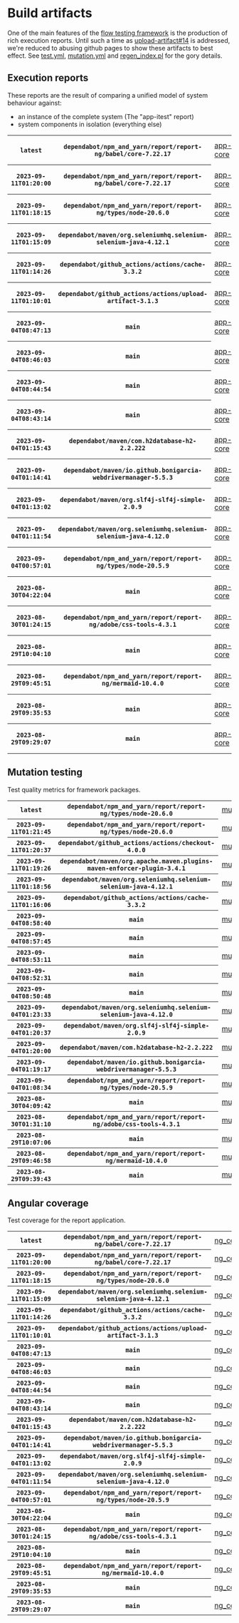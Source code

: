 # Build artifacts

One of the main features of the [flow testing framework](https://github.com/Mastercard/flow) is the production of rich execution reports.
Until such a time as [upload-artifact#14](https://github.com/actions/upload-artifact/issues/14) is addressed, we're reduced to abusing github pages to show these artifacts to best effect.
See [test.yml](https://github.com/Mastercard/flow/blob/main/.github/workflows/test.yml), [mutation.yml](https://github.com/Mastercard/flow/blob/main/.github/workflows/mutation.yml) and [regen_index.pl](https://github.com/Mastercard/flow/blob/pages/regen_index.pl) for the gory details.

## Execution reports

These reports are the result of comparing a unified model of system behaviour against:
 * an instance of the complete system (The "app-itest" report)
 * system components in isolation (everything else)

<!-- start:execution -->
<table>
	<tbody>
		<tr> <th><code>latest</code></th>
			 <th><code>dependabot/npm_and_yarn/report/report-ng/babel/core-7.22.17</code></th>
			<td><a href="execution/latest/example/app-core/target/mctf/latest/index.html">app-core</a></td>
			<td><a href="execution/latest/example/app-histogram/target/mctf/latest/index.html">app-histogram</a></td>
			<td><a href="execution/latest/example/app-itest/target/mctf/latest/index.html">app-itest</a></td>
			<td><a href="execution/latest/example/app-queue/target/mctf/latest/index.html">app-queue</a></td>
			<td><a href="execution/latest/example/app-store/target/mctf/latest/index.html">app-store</a></td>
			<td><a href="execution/latest/example/app-ui/target/mctf/latest/index.html">app-ui</a></td>
			<td><a href="execution/latest/example/app-web-ui/target/mctf/latest/index.html">app-web-ui</a></td>
		</tr>
		<tr> <th><code>2023-09-11T01:20:00</code></th>
			 <th><code>dependabot/npm_and_yarn/report/report-ng/babel/core-7.22.17</code></th>
			<td><a href="execution/1694395200/example/app-core/target/mctf/latest/index.html">app-core</a></td>
			<td><a href="execution/1694395200/example/app-histogram/target/mctf/latest/index.html">app-histogram</a></td>
			<td><a href="execution/1694395200/example/app-itest/target/mctf/latest/index.html">app-itest</a></td>
			<td><a href="execution/1694395200/example/app-queue/target/mctf/latest/index.html">app-queue</a></td>
			<td><a href="execution/1694395200/example/app-store/target/mctf/latest/index.html">app-store</a></td>
			<td><a href="execution/1694395200/example/app-ui/target/mctf/latest/index.html">app-ui</a></td>
			<td><a href="execution/1694395200/example/app-web-ui/target/mctf/latest/index.html">app-web-ui</a></td>
		</tr>
		<tr> <th><code>2023-09-11T01:18:15</code></th>
			 <th><code>dependabot/npm_and_yarn/report/report-ng/types/node-20.6.0</code></th>
			<td><a href="execution/1694395095/example/app-core/target/mctf/latest/index.html">app-core</a></td>
			<td><a href="execution/1694395095/example/app-histogram/target/mctf/latest/index.html">app-histogram</a></td>
			<td><a href="execution/1694395095/example/app-itest/target/mctf/latest/index.html">app-itest</a></td>
			<td><a href="execution/1694395095/example/app-queue/target/mctf/latest/index.html">app-queue</a></td>
			<td><a href="execution/1694395095/example/app-store/target/mctf/latest/index.html">app-store</a></td>
			<td><a href="execution/1694395095/example/app-ui/target/mctf/latest/index.html">app-ui</a></td>
			<td><a href="execution/1694395095/example/app-web-ui/target/mctf/latest/index.html">app-web-ui</a></td>
		</tr>
		<tr> <th><code>2023-09-11T01:15:09</code></th>
			 <th><code>dependabot/maven/org.seleniumhq.selenium-selenium-java-4.12.1</code></th>
			<td><a href="execution/1694394909/example/app-core/target/mctf/latest/index.html">app-core</a></td>
			<td><a href="execution/1694394909/example/app-histogram/target/mctf/latest/index.html">app-histogram</a></td>
			<td><a href="execution/1694394909/example/app-itest/target/mctf/latest/index.html">app-itest</a></td>
			<td><a href="execution/1694394909/example/app-queue/target/mctf/latest/index.html">app-queue</a></td>
			<td><a href="execution/1694394909/example/app-store/target/mctf/latest/index.html">app-store</a></td>
			<td><a href="execution/1694394909/example/app-ui/target/mctf/latest/index.html">app-ui</a></td>
			<td><a href="execution/1694394909/example/app-web-ui/target/mctf/latest/index.html">app-web-ui</a></td>
		</tr>
		<tr> <th><code>2023-09-11T01:14:26</code></th>
			 <th><code>dependabot/github_actions/actions/cache-3.3.2</code></th>
			<td><a href="execution/1694394866/example/app-core/target/mctf/latest/index.html">app-core</a></td>
			<td><a href="execution/1694394866/example/app-histogram/target/mctf/latest/index.html">app-histogram</a></td>
			<td><a href="execution/1694394866/example/app-itest/target/mctf/latest/index.html">app-itest</a></td>
			<td><a href="execution/1694394866/example/app-queue/target/mctf/latest/index.html">app-queue</a></td>
			<td><a href="execution/1694394866/example/app-store/target/mctf/latest/index.html">app-store</a></td>
			<td><a href="execution/1694394866/example/app-ui/target/mctf/latest/index.html">app-ui</a></td>
			<td><a href="execution/1694394866/example/app-web-ui/target/mctf/latest/index.html">app-web-ui</a></td>
		</tr>
		<tr> <th><code>2023-09-11T01:10:01</code></th>
			 <th><code>dependabot/github_actions/actions/upload-artifact-3.1.3</code></th>
			<td><a href="execution/1694394601/example/app-core/target/mctf/latest/index.html">app-core</a></td>
			<td><a href="execution/1694394601/example/app-histogram/target/mctf/latest/index.html">app-histogram</a></td>
			<td><a href="execution/1694394601/example/app-itest/target/mctf/latest/index.html">app-itest</a></td>
			<td><a href="execution/1694394601/example/app-queue/target/mctf/latest/index.html">app-queue</a></td>
			<td><a href="execution/1694394601/example/app-store/target/mctf/latest/index.html">app-store</a></td>
			<td><a href="execution/1694394601/example/app-ui/target/mctf/latest/index.html">app-ui</a></td>
			<td><a href="execution/1694394601/example/app-web-ui/target/mctf/latest/index.html">app-web-ui</a></td>
		</tr>
		<tr> <th><code>2023-09-04T08:47:13</code></th>
			 <th><code>main</code></th>
			<td><a href="execution/1693817233/example/app-core/target/mctf/latest/index.html">app-core</a></td>
			<td><a href="execution/1693817233/example/app-histogram/target/mctf/latest/index.html">app-histogram</a></td>
			<td><a href="execution/1693817233/example/app-itest/target/mctf/latest/index.html">app-itest</a></td>
			<td><a href="execution/1693817233/example/app-queue/target/mctf/latest/index.html">app-queue</a></td>
			<td><a href="execution/1693817233/example/app-store/target/mctf/latest/index.html">app-store</a></td>
			<td><a href="execution/1693817233/example/app-ui/target/mctf/latest/index.html">app-ui</a></td>
			<td><a href="execution/1693817233/example/app-web-ui/target/mctf/latest/index.html">app-web-ui</a></td>
		</tr>
		<tr> <th><code>2023-09-04T08:46:03</code></th>
			 <th><code>main</code></th>
			<td><a href="execution/1693817163/example/app-core/target/mctf/latest/index.html">app-core</a></td>
			<td><a href="execution/1693817163/example/app-histogram/target/mctf/latest/index.html">app-histogram</a></td>
			<td><a href="execution/1693817163/example/app-itest/target/mctf/latest/index.html">app-itest</a></td>
			<td><a href="execution/1693817163/example/app-queue/target/mctf/latest/index.html">app-queue</a></td>
			<td><a href="execution/1693817163/example/app-store/target/mctf/latest/index.html">app-store</a></td>
			<td><a href="execution/1693817163/example/app-ui/target/mctf/latest/index.html">app-ui</a></td>
			<td><a href="execution/1693817163/example/app-web-ui/target/mctf/latest/index.html">app-web-ui</a></td>
		</tr>
		<tr> <th><code>2023-09-04T08:44:54</code></th>
			 <th><code>main</code></th>
			<td><a href="execution/1693817094/example/app-core/target/mctf/latest/index.html">app-core</a></td>
			<td><a href="execution/1693817094/example/app-histogram/target/mctf/latest/index.html">app-histogram</a></td>
			<td><a href="execution/1693817094/example/app-itest/target/mctf/latest/index.html">app-itest</a></td>
			<td><a href="execution/1693817094/example/app-queue/target/mctf/latest/index.html">app-queue</a></td>
			<td><a href="execution/1693817094/example/app-store/target/mctf/latest/index.html">app-store</a></td>
			<td><a href="execution/1693817094/example/app-ui/target/mctf/latest/index.html">app-ui</a></td>
			<td><a href="execution/1693817094/example/app-web-ui/target/mctf/latest/index.html">app-web-ui</a></td>
		</tr>
		<tr> <th><code>2023-09-04T08:43:14</code></th>
			 <th><code>main</code></th>
			<td><a href="execution/1693816994/example/app-core/target/mctf/latest/index.html">app-core</a></td>
			<td><a href="execution/1693816994/example/app-histogram/target/mctf/latest/index.html">app-histogram</a></td>
			<td><a href="execution/1693816994/example/app-itest/target/mctf/latest/index.html">app-itest</a></td>
			<td><a href="execution/1693816994/example/app-queue/target/mctf/latest/index.html">app-queue</a></td>
			<td><a href="execution/1693816994/example/app-store/target/mctf/latest/index.html">app-store</a></td>
			<td><a href="execution/1693816994/example/app-ui/target/mctf/latest/index.html">app-ui</a></td>
			<td><a href="execution/1693816994/example/app-web-ui/target/mctf/latest/index.html">app-web-ui</a></td>
		</tr>
		<tr> <th><code>2023-09-04T01:15:43</code></th>
			 <th><code>dependabot/maven/com.h2database-h2-2.2.222</code></th>
			<td><a href="execution/1693790143/example/app-core/target/mctf/latest/index.html">app-core</a></td>
			<td><a href="execution/1693790143/example/app-histogram/target/mctf/latest/index.html">app-histogram</a></td>
			<td><a href="execution/1693790143/example/app-itest/target/mctf/latest/index.html">app-itest</a></td>
			<td><a href="execution/1693790143/example/app-queue/target/mctf/latest/index.html">app-queue</a></td>
			<td><a href="execution/1693790143/example/app-store/target/mctf/latest/index.html">app-store</a></td>
			<td><a href="execution/1693790143/example/app-ui/target/mctf/latest/index.html">app-ui</a></td>
			<td><a href="execution/1693790143/example/app-web-ui/target/mctf/latest/index.html">app-web-ui</a></td>
		</tr>
		<tr> <th><code>2023-09-04T01:14:41</code></th>
			 <th><code>dependabot/maven/io.github.bonigarcia-webdrivermanager-5.5.3</code></th>
			<td><a href="execution/1693790081/example/app-core/target/mctf/latest/index.html">app-core</a></td>
			<td><a href="execution/1693790081/example/app-histogram/target/mctf/latest/index.html">app-histogram</a></td>
			<td><a href="execution/1693790081/example/app-itest/target/mctf/latest/index.html">app-itest</a></td>
			<td><a href="execution/1693790081/example/app-queue/target/mctf/latest/index.html">app-queue</a></td>
			<td><a href="execution/1693790081/example/app-store/target/mctf/latest/index.html">app-store</a></td>
			<td><a href="execution/1693790081/example/app-ui/target/mctf/latest/index.html">app-ui</a></td>
			<td><a href="execution/1693790081/example/app-web-ui/target/mctf/latest/index.html">app-web-ui</a></td>
		</tr>
		<tr> <th><code>2023-09-04T01:13:02</code></th>
			 <th><code>dependabot/maven/org.slf4j-slf4j-simple-2.0.9</code></th>
			<td><a href="execution/1693789982/example/app-core/target/mctf/latest/index.html">app-core</a></td>
			<td><a href="execution/1693789982/example/app-histogram/target/mctf/latest/index.html">app-histogram</a></td>
			<td><a href="execution/1693789982/example/app-itest/target/mctf/latest/index.html">app-itest</a></td>
			<td><a href="execution/1693789982/example/app-queue/target/mctf/latest/index.html">app-queue</a></td>
			<td><a href="execution/1693789982/example/app-store/target/mctf/latest/index.html">app-store</a></td>
			<td><a href="execution/1693789982/example/app-ui/target/mctf/latest/index.html">app-ui</a></td>
			<td><a href="execution/1693789982/example/app-web-ui/target/mctf/latest/index.html">app-web-ui</a></td>
		</tr>
		<tr> <th><code>2023-09-04T01:11:54</code></th>
			 <th><code>dependabot/maven/org.seleniumhq.selenium-selenium-java-4.12.0</code></th>
			<td><a href="execution/1693789914/example/app-core/target/mctf/latest/index.html">app-core</a></td>
			<td><a href="execution/1693789914/example/app-histogram/target/mctf/latest/index.html">app-histogram</a></td>
			<td><a href="execution/1693789914/example/app-itest/target/mctf/latest/index.html">app-itest</a></td>
			<td><a href="execution/1693789914/example/app-queue/target/mctf/latest/index.html">app-queue</a></td>
			<td><a href="execution/1693789914/example/app-store/target/mctf/latest/index.html">app-store</a></td>
			<td><a href="execution/1693789914/example/app-ui/target/mctf/latest/index.html">app-ui</a></td>
			<td><a href="execution/1693789914/example/app-web-ui/target/mctf/latest/index.html">app-web-ui</a></td>
		</tr>
		<tr> <th><code>2023-09-04T00:57:01</code></th>
			 <th><code>dependabot/npm_and_yarn/report/report-ng/types/node-20.5.9</code></th>
			<td><a href="execution/1693789021/example/app-core/target/mctf/latest/index.html">app-core</a></td>
			<td><a href="execution/1693789021/example/app-histogram/target/mctf/latest/index.html">app-histogram</a></td>
			<td><a href="execution/1693789021/example/app-itest/target/mctf/latest/index.html">app-itest</a></td>
			<td><a href="execution/1693789021/example/app-queue/target/mctf/latest/index.html">app-queue</a></td>
			<td><a href="execution/1693789021/example/app-store/target/mctf/latest/index.html">app-store</a></td>
			<td><a href="execution/1693789021/example/app-ui/target/mctf/latest/index.html">app-ui</a></td>
			<td><a href="execution/1693789021/example/app-web-ui/target/mctf/latest/index.html">app-web-ui</a></td>
		</tr>
		<tr> <th><code>2023-08-30T04:22:04</code></th>
			 <th><code>main</code></th>
			<td><a href="execution/1693369324/example/app-core/target/mctf/latest/index.html">app-core</a></td>
			<td><a href="execution/1693369324/example/app-histogram/target/mctf/latest/index.html">app-histogram</a></td>
			<td><a href="execution/1693369324/example/app-itest/target/mctf/latest/index.html">app-itest</a></td>
			<td><a href="execution/1693369324/example/app-queue/target/mctf/latest/index.html">app-queue</a></td>
			<td><a href="execution/1693369324/example/app-store/target/mctf/latest/index.html">app-store</a></td>
			<td><a href="execution/1693369324/example/app-ui/target/mctf/latest/index.html">app-ui</a></td>
			<td><a href="execution/1693369324/example/app-web-ui/target/mctf/latest/index.html">app-web-ui</a></td>
		</tr>
		<tr> <th><code>2023-08-30T01:24:15</code></th>
			 <th><code>dependabot/npm_and_yarn/report/report-ng/adobe/css-tools-4.3.1</code></th>
			<td><a href="execution/1693358655/example/app-core/target/mctf/latest/index.html">app-core</a></td>
			<td><a href="execution/1693358655/example/app-histogram/target/mctf/latest/index.html">app-histogram</a></td>
			<td><a href="execution/1693358655/example/app-itest/target/mctf/latest/index.html">app-itest</a></td>
			<td><a href="execution/1693358655/example/app-queue/target/mctf/latest/index.html">app-queue</a></td>
			<td><a href="execution/1693358655/example/app-store/target/mctf/latest/index.html">app-store</a></td>
			<td><a href="execution/1693358655/example/app-ui/target/mctf/latest/index.html">app-ui</a></td>
			<td><a href="execution/1693358655/example/app-web-ui/target/mctf/latest/index.html">app-web-ui</a></td>
		</tr>
		<tr> <th><code>2023-08-29T10:04:10</code></th>
			 <th><code>main</code></th>
			<td><a href="execution/1693303450/example/app-core/target/mctf/latest/index.html">app-core</a></td>
			<td><a href="execution/1693303450/example/app-histogram/target/mctf/latest/index.html">app-histogram</a></td>
			<td><a href="execution/1693303450/example/app-itest/target/mctf/latest/index.html">app-itest</a></td>
			<td><a href="execution/1693303450/example/app-queue/target/mctf/latest/index.html">app-queue</a></td>
			<td><a href="execution/1693303450/example/app-store/target/mctf/latest/index.html">app-store</a></td>
			<td><a href="execution/1693303450/example/app-ui/target/mctf/latest/index.html">app-ui</a></td>
			<td><a href="execution/1693303450/example/app-web-ui/target/mctf/latest/index.html">app-web-ui</a></td>
		</tr>
		<tr> <th><code>2023-08-29T09:45:51</code></th>
			 <th><code>dependabot/npm_and_yarn/report/report-ng/mermaid-10.4.0</code></th>
			<td><a href="execution/1693302351/example/app-core/target/mctf/latest/index.html">app-core</a></td>
			<td><a href="execution/1693302351/example/app-histogram/target/mctf/latest/index.html">app-histogram</a></td>
			<td><a href="execution/1693302351/example/app-itest/target/mctf/latest/index.html">app-itest</a></td>
			<td><a href="execution/1693302351/example/app-queue/target/mctf/latest/index.html">app-queue</a></td>
			<td><a href="execution/1693302351/example/app-store/target/mctf/latest/index.html">app-store</a></td>
			<td><a href="execution/1693302351/example/app-ui/target/mctf/latest/index.html">app-ui</a></td>
			<td><a href="execution/1693302351/example/app-web-ui/target/mctf/latest/index.html">app-web-ui</a></td>
		</tr>
		<tr> <th><code>2023-08-29T09:35:53</code></th>
			 <th><code>main</code></th>
			<td><a href="execution/1693301753/example/app-core/target/mctf/latest/index.html">app-core</a></td>
			<td><a href="execution/1693301753/example/app-histogram/target/mctf/latest/index.html">app-histogram</a></td>
			<td><a href="execution/1693301753/example/app-itest/target/mctf/latest/index.html">app-itest</a></td>
			<td><a href="execution/1693301753/example/app-queue/target/mctf/latest/index.html">app-queue</a></td>
			<td><a href="execution/1693301753/example/app-store/target/mctf/latest/index.html">app-store</a></td>
			<td><a href="execution/1693301753/example/app-ui/target/mctf/latest/index.html">app-ui</a></td>
			<td><a href="execution/1693301753/example/app-web-ui/target/mctf/latest/index.html">app-web-ui</a></td>
		</tr>
		<tr> <th><code>2023-08-29T09:29:07</code></th>
			 <th><code>main</code></th>
			<td><a href="execution/1693301347/example/app-core/target/mctf/latest/index.html">app-core</a></td>
			<td><a href="execution/1693301347/example/app-histogram/target/mctf/latest/index.html">app-histogram</a></td>
			<td><a href="execution/1693301347/example/app-itest/target/mctf/latest/index.html">app-itest</a></td>
			<td><a href="execution/1693301347/example/app-queue/target/mctf/latest/index.html">app-queue</a></td>
			<td><a href="execution/1693301347/example/app-store/target/mctf/latest/index.html">app-store</a></td>
			<td><a href="execution/1693301347/example/app-ui/target/mctf/latest/index.html">app-ui</a></td>
			<td><a href="execution/1693301347/example/app-web-ui/target/mctf/latest/index.html">app-web-ui</a></td>
		</tr>
	</tbody>
</table>
<!-- end:execution -->

## Mutation testing

Test quality metrics for framework packages.

<!-- start:mutation -->
<table>
	<tbody>
		<tr> <th><code>latest</code></th>
			 <th><code>dependabot/npm_and_yarn/report/report-ng/types/node-20.6.0</code></th>
			<td><a href="mutation/latest/mutation_report/index.html">mutation</a></td>
		</tr>
		<tr> <th><code>2023-09-11T01:21:45</code></th>
			 <th><code>dependabot/npm_and_yarn/report/report-ng/types/node-20.6.0</code></th>
			<td><a href="mutation/1694395305/mutation_report/index.html">mutation</a></td>
		</tr>
		<tr> <th><code>2023-09-11T01:20:37</code></th>
			 <th><code>dependabot/github_actions/actions/checkout-4.0.0</code></th>
			<td><a href="mutation/1694395237/mutation_report/index.html">mutation</a></td>
		</tr>
		<tr> <th><code>2023-09-11T01:19:26</code></th>
			 <th><code>dependabot/maven/org.apache.maven.plugins-maven-enforcer-plugin-3.4.1</code></th>
			<td><a href="mutation/1694395166/mutation_report/index.html">mutation</a></td>
		</tr>
		<tr> <th><code>2023-09-11T01:18:56</code></th>
			 <th><code>dependabot/maven/org.seleniumhq.selenium-selenium-java-4.12.1</code></th>
			<td><a href="mutation/1694395136/mutation_report/index.html">mutation</a></td>
		</tr>
		<tr> <th><code>2023-09-11T01:16:06</code></th>
			 <th><code>dependabot/github_actions/actions/cache-3.3.2</code></th>
			<td><a href="mutation/1694394966/mutation_report/index.html">mutation</a></td>
		</tr>
		<tr> <th><code>2023-09-04T08:58:40</code></th>
			 <th><code>main</code></th>
			<td><a href="mutation/1693817920/mutation_report/index.html">mutation</a></td>
		</tr>
		<tr> <th><code>2023-09-04T08:57:45</code></th>
			 <th><code>main</code></th>
			<td><a href="mutation/1693817865/mutation_report/index.html">mutation</a></td>
		</tr>
		<tr> <th><code>2023-09-04T08:53:11</code></th>
			 <th><code>main</code></th>
			<td><a href="mutation/1693817591/mutation_report/index.html">mutation</a></td>
		</tr>
		<tr> <th><code>2023-09-04T08:52:31</code></th>
			 <th><code>main</code></th>
			<td><a href="mutation/1693817551/mutation_report/index.html">mutation</a></td>
		</tr>
		<tr> <th><code>2023-09-04T08:50:48</code></th>
			 <th><code>main</code></th>
			<td><a href="mutation/1693817448/mutation_report/index.html">mutation</a></td>
		</tr>
		<tr> <th><code>2023-09-04T01:23:33</code></th>
			 <th><code>dependabot/maven/org.seleniumhq.selenium-selenium-java-4.12.0</code></th>
			<td><a href="mutation/1693790613/mutation_report/index.html">mutation</a></td>
		</tr>
		<tr> <th><code>2023-09-04T01:20:37</code></th>
			 <th><code>dependabot/maven/org.slf4j-slf4j-simple-2.0.9</code></th>
			<td><a href="mutation/1693790437/mutation_report/index.html">mutation</a></td>
		</tr>
		<tr> <th><code>2023-09-04T01:20:00</code></th>
			 <th><code>dependabot/maven/com.h2database-h2-2.2.222</code></th>
			<td><a href="mutation/1693790400/mutation_report/index.html">mutation</a></td>
		</tr>
		<tr> <th><code>2023-09-04T01:19:17</code></th>
			 <th><code>dependabot/maven/io.github.bonigarcia-webdrivermanager-5.5.3</code></th>
			<td><a href="mutation/1693790357/mutation_report/index.html">mutation</a></td>
		</tr>
		<tr> <th><code>2023-09-04T01:08:34</code></th>
			 <th><code>dependabot/npm_and_yarn/report/report-ng/types/node-20.5.9</code></th>
			<td><a href="mutation/1693789714/mutation_report/index.html">mutation</a></td>
		</tr>
		<tr> <th><code>2023-08-30T04:09:42</code></th>
			 <th><code>main</code></th>
			<td><a href="mutation/1693368582/mutation_report/index.html">mutation</a></td>
		</tr>
		<tr> <th><code>2023-08-30T01:31:10</code></th>
			 <th><code>dependabot/npm_and_yarn/report/report-ng/adobe/css-tools-4.3.1</code></th>
			<td><a href="mutation/1693359070/mutation_report/index.html">mutation</a></td>
		</tr>
		<tr> <th><code>2023-08-29T10:07:06</code></th>
			 <th><code>main</code></th>
			<td><a href="mutation/1693303626/mutation_report/index.html">mutation</a></td>
		</tr>
		<tr> <th><code>2023-08-29T09:46:58</code></th>
			 <th><code>dependabot/npm_and_yarn/report/report-ng/mermaid-10.4.0</code></th>
			<td><a href="mutation/1693302418/mutation_report/index.html">mutation</a></td>
		</tr>
		<tr> <th><code>2023-08-29T09:39:43</code></th>
			 <th><code>main</code></th>
			<td><a href="mutation/1693301983/mutation_report/index.html">mutation</a></td>
		</tr>
	</tbody>
</table>
<!-- end:mutation -->

## Angular coverage

Test coverage for the report application.

<!-- start:ng_coverage -->
<table>
	<tbody>
		<tr> <th><code>latest</code></th>
			 <th><code>dependabot/npm_and_yarn/report/report-ng/babel/core-7.22.17</code></th>
			<td><a href="ng_coverage/latest/report/index.html">ng_coverage</a></td>
		</tr>
		<tr> <th><code>2023-09-11T01:20:00</code></th>
			 <th><code>dependabot/npm_and_yarn/report/report-ng/babel/core-7.22.17</code></th>
			<td><a href="ng_coverage/1694395200/report/index.html">ng_coverage</a></td>
		</tr>
		<tr> <th><code>2023-09-11T01:18:15</code></th>
			 <th><code>dependabot/npm_and_yarn/report/report-ng/types/node-20.6.0</code></th>
			<td><a href="ng_coverage/1694395095/report/index.html">ng_coverage</a></td>
		</tr>
		<tr> <th><code>2023-09-11T01:15:09</code></th>
			 <th><code>dependabot/maven/org.seleniumhq.selenium-selenium-java-4.12.1</code></th>
			<td><a href="ng_coverage/1694394909/report/index.html">ng_coverage</a></td>
		</tr>
		<tr> <th><code>2023-09-11T01:14:26</code></th>
			 <th><code>dependabot/github_actions/actions/cache-3.3.2</code></th>
			<td><a href="ng_coverage/1694394866/report/index.html">ng_coverage</a></td>
		</tr>
		<tr> <th><code>2023-09-11T01:10:01</code></th>
			 <th><code>dependabot/github_actions/actions/upload-artifact-3.1.3</code></th>
			<td><a href="ng_coverage/1694394601/report/index.html">ng_coverage</a></td>
		</tr>
		<tr> <th><code>2023-09-04T08:47:13</code></th>
			 <th><code>main</code></th>
			<td><a href="ng_coverage/1693817233/report/index.html">ng_coverage</a></td>
		</tr>
		<tr> <th><code>2023-09-04T08:46:03</code></th>
			 <th><code>main</code></th>
			<td><a href="ng_coverage/1693817163/report/index.html">ng_coverage</a></td>
		</tr>
		<tr> <th><code>2023-09-04T08:44:54</code></th>
			 <th><code>main</code></th>
			<td><a href="ng_coverage/1693817094/report/index.html">ng_coverage</a></td>
		</tr>
		<tr> <th><code>2023-09-04T08:43:14</code></th>
			 <th><code>main</code></th>
			<td><a href="ng_coverage/1693816994/report/index.html">ng_coverage</a></td>
		</tr>
		<tr> <th><code>2023-09-04T01:15:43</code></th>
			 <th><code>dependabot/maven/com.h2database-h2-2.2.222</code></th>
			<td><a href="ng_coverage/1693790143/report/index.html">ng_coverage</a></td>
		</tr>
		<tr> <th><code>2023-09-04T01:14:41</code></th>
			 <th><code>dependabot/maven/io.github.bonigarcia-webdrivermanager-5.5.3</code></th>
			<td><a href="ng_coverage/1693790081/report/index.html">ng_coverage</a></td>
		</tr>
		<tr> <th><code>2023-09-04T01:13:02</code></th>
			 <th><code>dependabot/maven/org.slf4j-slf4j-simple-2.0.9</code></th>
			<td><a href="ng_coverage/1693789982/report/index.html">ng_coverage</a></td>
		</tr>
		<tr> <th><code>2023-09-04T01:11:54</code></th>
			 <th><code>dependabot/maven/org.seleniumhq.selenium-selenium-java-4.12.0</code></th>
			<td><a href="ng_coverage/1693789914/report/index.html">ng_coverage</a></td>
		</tr>
		<tr> <th><code>2023-09-04T00:57:01</code></th>
			 <th><code>dependabot/npm_and_yarn/report/report-ng/types/node-20.5.9</code></th>
			<td><a href="ng_coverage/1693789021/report/index.html">ng_coverage</a></td>
		</tr>
		<tr> <th><code>2023-08-30T04:22:04</code></th>
			 <th><code>main</code></th>
			<td><a href="ng_coverage/1693369324/report/index.html">ng_coverage</a></td>
		</tr>
		<tr> <th><code>2023-08-30T01:24:15</code></th>
			 <th><code>dependabot/npm_and_yarn/report/report-ng/adobe/css-tools-4.3.1</code></th>
			<td><a href="ng_coverage/1693358655/report/index.html">ng_coverage</a></td>
		</tr>
		<tr> <th><code>2023-08-29T10:04:10</code></th>
			 <th><code>main</code></th>
			<td><a href="ng_coverage/1693303450/report/index.html">ng_coverage</a></td>
		</tr>
		<tr> <th><code>2023-08-29T09:45:51</code></th>
			 <th><code>dependabot/npm_and_yarn/report/report-ng/mermaid-10.4.0</code></th>
			<td><a href="ng_coverage/1693302351/report/index.html">ng_coverage</a></td>
		</tr>
		<tr> <th><code>2023-08-29T09:35:53</code></th>
			 <th><code>main</code></th>
			<td><a href="ng_coverage/1693301753/report/index.html">ng_coverage</a></td>
		</tr>
		<tr> <th><code>2023-08-29T09:29:07</code></th>
			 <th><code>main</code></th>
			<td><a href="ng_coverage/1693301347/report/index.html">ng_coverage</a></td>
		</tr>
	</tbody>
</table>
<!-- end:ng_coverage -->